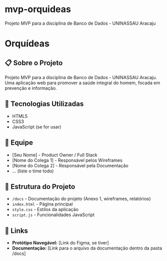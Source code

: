 # mvp-orquideas
Projeto MVP para a disciplina de Banco de Dados - UNINASSAU Aracaju
# Orquídeas

## 📋 Sobre o Projeto
Projeto MVP para a disciplina de Banco de Dados - UNINASSAU Aracaju. Uma aplicação web para promover a saúde integral do homem, focada em prevenção e informação.

## 🚀 Tecnologias Utilizadas
- HTML5
- CSS3
- JavaScript (se for usar)

## 👥 Equipe
- [Seu Nome] - Product Owner / Full Stack
- [Nome do Colega 1] - Responsável pelos Wireframes
- [Nome do Colega 2] - Responsável pela Documentação
- ... (liste o time todo)

## 📁 Estrutura do Projeto
- `/docs` - Documentação do projeto (Anexo 1, wireframes, relatórios)
- `index.html` - Página principal
- `style.css` - Estilos da aplicação
- `script.js` - Funcionalidades JavaScript

## 🔗 Links
- **Protótipo Navegável:** [Link do Figma, se tiver]
- **Documentação:** [Link para o arquivo da documentação dentro da pasta /docs]
